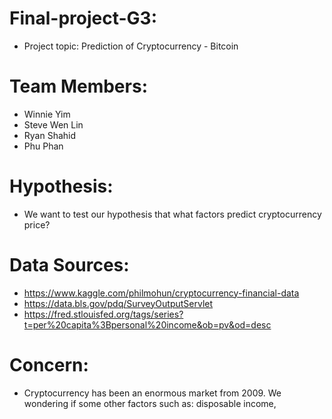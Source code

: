 # Final-project-G3:
* Project topic: Prediction of Cryptocurrency - Bitcoin
# Team Members:
* Winnie Yim
* Steve Wen Lin
* Ryan Shahid
* Phu Phan
# Hypothesis:
* We want to test our hypothesis that what factors predict cryptocurrency price? 
# Data Sources:
* https://www.kaggle.com/philmohun/cryptocurrency-financial-data
* https://data.bls.gov/pdq/SurveyOutputServlet
* https://fred.stlouisfed.org/tags/series?t=per%20capita%3Bpersonal%20income&ob=pv&od=desc

# Concern:
* Cryptocurrency has been an enormous market from 2009. We wondering if some other factors such as: disposable income, 
